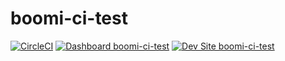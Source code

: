 # boomi-ci-test

[![CircleCI](https://circleci.com/gh/erikdmitchell/boomi-ci-test.svg?style=shield)](https://circleci.com/gh/erikdmitchell/boomi-ci-test)
[![Dashboard boomi-ci-test](https://img.shields.io/badge/dashboard-boomi_ci_test-yellow.svg)](https://dashboard.pantheon.io/sites/b8cc0177-7e7e-46b3-85fe-64b89d2db076#dev/code)
[![Dev Site boomi-ci-test](https://img.shields.io/badge/site-boomi_ci_test-blue.svg)](http://dev-boomi-ci-test.pantheonsite.io/)